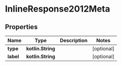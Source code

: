 
# InlineResponse2012Meta

## Properties
Name | Type | Description | Notes
------------ | ------------- | ------------- | -------------
**type** | **kotlin.String** |  |  [optional]
**label** | **kotlin.String** |  |  [optional]



